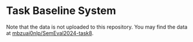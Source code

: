 # Task Baseline System

Note that the data is not uploaded to this repository. You may find the data at [mbzuai0nlp/SemEval2024-task8](https://github.com/mbzuai-nlp/SemEval2024-task8).